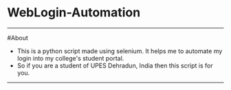 # WebLogin-Automation
---
#About
- This is a python script made using selenium. It helps me to automate my login into my college's student portal.
- So if you are a student of UPES Dehradun, India then this script is for you.
---

